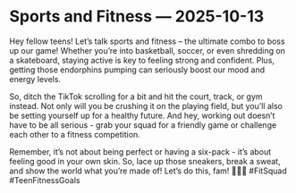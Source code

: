 # Sports and Fitness — 2025-10-13

Hey fellow teens! Let’s talk sports and fitness – the ultimate combo to boss up our game! Whether you’re into basketball, soccer, or even shredding on a skateboard, staying active is key to feeling strong and confident. Plus, getting those endorphins pumping can seriously boost our mood and energy levels. 

So, ditch the TikTok scrolling for a bit and hit the court, track, or gym instead. Not only will you be crushing it on the playing field, but you’ll also be setting yourself up for a healthy future. And hey, working out doesn’t have to be all serious - grab your squad for a friendly game or challenge each other to a fitness competition. 

Remember, it’s not about being perfect or having a six-pack - it’s about feeling good in your own skin. So, lace up those sneakers, break a sweat, and show the world what you’re made of! Let’s do this, fam! 🏃🏀🔥 #FitSquad #TeenFitnessGoals